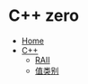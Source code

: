 # C++ zero

- [Home](README.md)
- [C++](C++/README.md)
  * [RAII](C++/RAII.md)
  * [值类别](C++/value-categories.md)